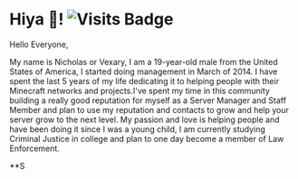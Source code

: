 # Hiya 👋! ![Visits Badge](https://badges.pufler.dev/visits/DarkMG1/DarkMG1)

Hello Everyone,

My name is Nicholas or Vexary, I am a 19-year-old male from the United States of America, I started doing management in March of 2014. I have spent the last 5 years of my life dedicating it to helping people with their Minecraft networks and projects.I've spent my time in this community  building a really good reputation for myself as a Server Manager and Staff Member and plan to use my reputation and contacts to grow and help your server grow to the next level. My passion and love is helping people and have been doing it since I was a young child, I am currently studying Criminal Justice in college and plan to one day become a member of Law Enforcement.

**S
